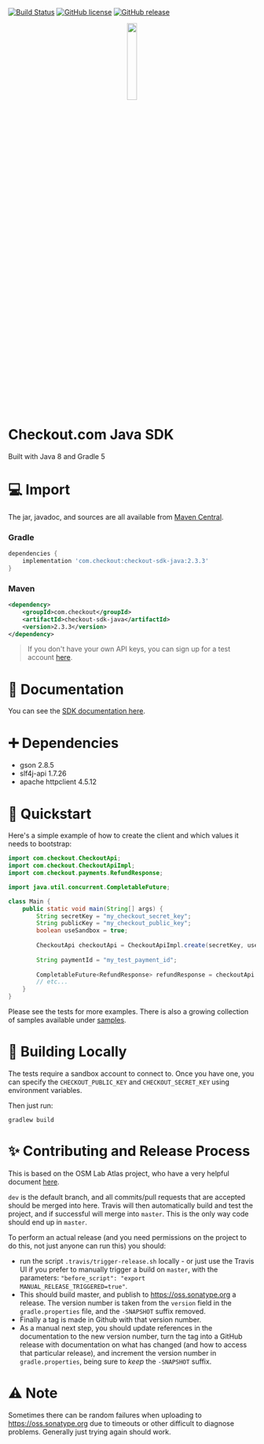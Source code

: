 [![Build Status](https://travis-ci.com/checkout/checkout-sdk-java.svg?branch=master)](https://travis-ci.com/checkout/checkout-sdk-java) [![GitHub license](https://img.shields.io/github/license/checkout/checkout-sdk-java.svg)](https://github.com/checkout/checkout-sdk-java/blob/master/LICENSE) [![GitHub release](https://img.shields.io/github/release/checkout/checkout-sdk-java.svg)](https://GitHub.com/checkout/checkout-sdk-java/releases/)

<p align="center"><img src="https://i.ibb.co/6FrwfWt/Screenshot-2020-07-17-at-18-13-39.png" width="20%"></p>

# Checkout.com Java SDK
Built with Java 8 and Gradle 5

# :computer: Import

The jar, javadoc, and sources are all available from [Maven Central](https://search.maven.org/artifact/com.checkout/checkout-sdk-java).

### Gradle

```groovy
dependencies {
    implementation 'com.checkout:checkout-sdk-java:2.3.3'
}
```

### Maven

```xml
<dependency>
    <groupId>com.checkout</groupId>
    <artifactId>checkout-sdk-java</artifactId>
    <version>2.3.3</version>
</dependency>
```

> If you don't have your own API keys, you can sign up for a test account [here](https://www.checkout.com/get-test-account).

# :book: Documentation

You can see the [SDK documentation here](https://checkout.github.io/checkout-sdk-java/getting_started/).

# :heavy_plus_sign: Dependencies
 - gson 2.8.5
 - slf4j-api 1.7.26
 - apache httpclient 4.5.12

# :dash: Quickstart

Here's a simple example of how to create the client and which values it needs to bootstrap:

```java
import com.checkout.CheckoutApi;
import com.checkout.CheckoutApiImpl;
import com.checkout.payments.RefundResponse;

import java.util.concurrent.CompletableFuture;

class Main {
    public static void main(String[] args) {
        String secretKey = "my_checkout_secret_key";
        String publicKey = "my_checkout_public_key";
        boolean useSandbox = true;
        
        CheckoutApi checkoutApi = CheckoutApiImpl.create(secretKey, useSandbox, publicKey);
        
        String paymentId = "my_test_payment_id";
        
        CompletableFuture<RefundResponse> refundResponse = checkoutApi.paymentsClient().refundAsync(paymentId);
        // etc...
    }
}
```

Please see the tests for more examples. There is also a growing collection of samples available under [samples](/samples).

# :construction_worker: Building Locally

The tests require a sandbox account to connect to. Once you have one, you can specify the `CHECKOUT_PUBLIC_KEY` and `CHECKOUT_SECRET_KEY` using environment variables.

Then just run:
```
gradlew build
```

# :sparkles: Contributing and Release Process

This is based on the OSM Lab Atlas project, who have a very helpful document [here](https://github.com/osmlab/atlas/wiki/Gradle,-Travis-CI-and-Maven-Central).

`dev` is the default branch, and all commits/pull requests that are accepted should be merged into here. Travis will then automatically build and test the project, and if successful will merge into `master`. This is the only way code should end up in `master`.

To perform an actual release (and you need permissions on the project to do this, not just anyone can run this) you should:
- run the script `.travis/trigger-release.sh` locally - or just use the Travis UI if you prefer to manually trigger a build on `master`, with the parameters: `"before_script": "export MANUAL_RELEASE_TRIGGERED=true"`.
- This should build master, and publish to https://oss.sonatype.org a release. The version number is taken from the `version` field in the `gradle.properties` file, and the `-SNAPSHOT` suffix removed. 
- Finally a tag is made in Github with that version number. 
- As a manual next step, you should update references in the documentation to the new version number, turn the tag into a GitHub release with documentation on what has changed (and how to access that particular release), and increment the version number in `gradle.properties`, being sure to *keep* the `-SNAPSHOT` suffix.

# :warning: Note

Sometimes there can be random failures when uploading to https://oss.sonatype.org due to timeouts or other difficult to diagnose problems. Generally just trying again should work.
